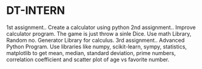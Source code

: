 # DT-INTERN
1st assignment.. Create a calculator using python 
2nd assignment.. Improve calculator program. The game is just throw a sinle Dice. Use math Library, Random no. Generator Library for calculus.
3rd assignment.. Advanced Python Program. Use libraries like numpy, scikit-learn, sympy, statistics, matplotlib to get mean, median, standard deviation, prime numbers, correlation coefficient and scatter plot of age vs favorite number.
